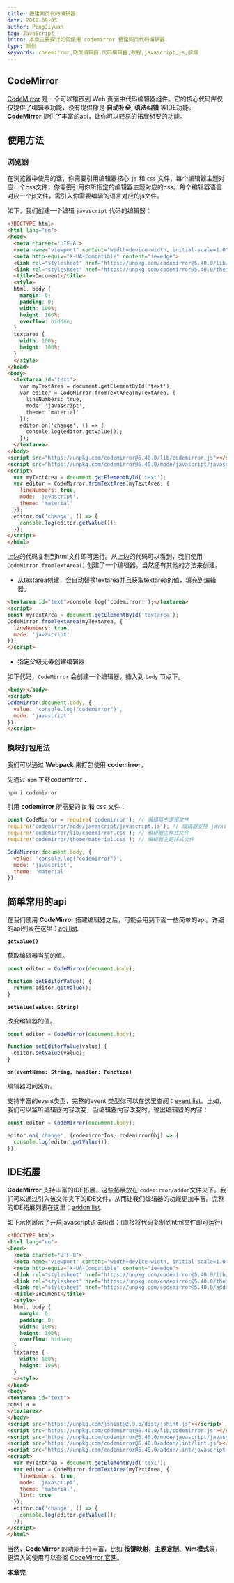 ```yaml
---
title: 搭建网页代码编辑器
date: 2018-09-05
author: PengJiyuan
tag: JavaScript
intro: 本章主要探讨如何使用 codemirror 搭建网页代码编辑器.
type: 原创
keywords: codemirror,网页编辑器,代码编辑器,教程,javascript,js,前端
---
```


## CodeMirror

[CodeMirror](https://github.com/codemirror/codemirror) 是一个可以镶嵌到 Web 页面中代码编辑器组件。它的核心代码库仅仅提供了编辑器功能，没有提供像是 **自动补全**, **语法纠错** 等IDE功能。
**CodeMirror** 提供了丰富的api，让你可以轻易的拓展想要的功能。

## 使用方法

### 浏览器

在浏览器中使用的话，你需要引用编辑器核心 `js` 和 `css` 文件，每个编辑器主题对应一个css文件，你需要引用你所指定的编辑器主题对应的css。每个编辑器语言对应一个js文件，需引入你需要编辑的语言对应的js文件。

如下，我们创建一个编辑 `javascript` 代码的编辑器：

```html
<!DOCTYPE html>
<html lang="en">
<head>
  <meta charset="UTF-8">
  <meta name="viewport" content="width=device-width, initial-scale=1.0">
  <meta http-equiv="X-UA-Compatible" content="ie=edge">
  <link rel="stylesheet" href="https://unpkg.com/codemirror@5.40.0/lib/codemirror.css">
  <link rel="stylesheet" href="https://unpkg.com/codemirror@5.40.0/theme/material.css">
  <title>Document</title>
  <style>
  html, body {
    margin: 0;
    padding: 0;
    width: 100%;
    height: 100%;
    overflow: hidden;
  }
  textarea {
    width: 100%;
    height: 100%;
  }
  </style>
</head>
<body>
  <textarea id="text">
    var myTextArea = document.getElementById('text');
    var editor = CodeMirror.fromTextArea(myTextArea, {
      lineNumbers: true,
      mode: 'javascript',
      theme: 'material'
    });
    editor.on('change', () => {
      console.log(editor.getValue());
    });
  </textarea>
</body>
<script src="https://unpkg.com/codemirror@5.40.0/lib/codemirror.js"></script>
<script src="https://unpkg.com/codemirror@5.40.0/mode/javascript/javascript.js"></script>
<script>
  var myTextArea = document.getElementById('text');
  var editor = CodeMirror.fromTextArea(myTextArea, {
    lineNumbers: true,
    mode: 'javascript',
    theme: 'material'
  });
  editor.on('change', () => {
    console.log(editor.getValue());
  });
</script>
</html>
```

上边的代码复制到html文件即可运行。从上边的代码可以看到，我们使用 `CodeMirror.fromTextArea()` 创建了一个编辑器，当然还有其他的方法来创建。

* 从textarea创建，会自动替换textarea并且获取textarea的值，填充到编辑器。

```html
<textarea id="text">console.log('codemirror!');</textarea>
<script>
const myTextArea = document.getElementById('textarea');
CodeMirror.fromTextArea(myTextArea, {
  lineNumbers: true,
  mode: 'javascript'
});
</script>
```

* 指定父级元素创建编辑器

如下代码，`CodeMirror` 会创建一个编辑器，插入到 `body` 节点下。

```html
<body></body>
<script>
CodeMirror(document.body, {
  value: 'console.log("codemirror")',
  mode: 'javascript'
});
</script>
```

### 模块打包用法

我们可以通过 **Webpack** 来打包使用 **codemirror**。

先通过 `npm` 下载codemirror：

```bash
npm i codemirror
```

引用 **codemirror** 所需要的 js 和 css 文件：

```javascript
const CodeMirror = require('codemirror'); // 编辑器主逻辑文件
require('codemirror/mode/javascript/javascript.js'); // 编辑器支持 javascript
require('codemirror/lib/codemirror.css'); // 编辑器主样式文件
require('codemirror/theme/material.css'); // 编辑器主题样式文件

CodeMirror(document.body, {
  value: 'console.log("codemirror")',
  mode: 'javascript',
  theme: 'material'
});
```

## 简单常用的api

在我们使用 **CodeMirror** 搭建编辑器之后，可能会用到下面一些简单的api。详细的api列表在这里：[api list](https://codemirror.net/doc/manual.html#api).

**`getValue()`**

获取编辑器当前的值。

```javascript
const editor = CodeMirror(document.body);

function getEditorValue() {
  return editor.getValue();
}
```

**`setValue(value: String)`**

改变编辑器的值。

```javascript
const editor = CodeMirror(document.body);

function setEditorValue(value) {
  editor.setValue(value);
}
```

**`on(eventName: String, handler: Function)`**

编辑器时间监听。

支持丰富的event类型，完整的event 类型你可以在这里查阅：[event list](https://codemirror.net/doc/manual.html#events)。比如，我们可以监听编辑器内容改变，当编辑器内容改变时，输出编辑器的内容：

```javascript
const editor = CodeMirror(document.body);

editor.on('change', (codemirrorIns, codemirrorObj) => {
  console.log(editor.getValue());
});
```

## IDE拓展

**CodeMirror** 支持丰富的IDE拓展，这些拓展放在 `codemirror/addon`文件夹下。我们可以通过引入该文件夹下的IDE文件，从而让我们编辑器的功能更加丰富。完整的IDE拓展列表在这里：[addon list](https://codemirror.net/doc/manual.html#addons).

如下示例展示了开启javascript语法纠错：(直接将代码复制到html文件即可运行)

```html
<!DOCTYPE html>
<html lang="en">
<head>
  <meta charset="UTF-8">
  <meta name="viewport" content="width=device-width, initial-scale=1.0">
  <meta http-equiv="X-UA-Compatible" content="ie=edge">
  <link rel="stylesheet" href="https://unpkg.com/codemirror@5.40.0/lib/codemirror.css" />
  <link rel="stylesheet" href="https://unpkg.com/codemirror@5.40.0/theme/material.css" />
  <link rel="stylesheet" href="https://unpkg.com/codemirror@5.40.0/addon/lint/lint.css" />
  <title>Document</title>
  <style>
  html, body {
    margin: 0;
    padding: 0;
    width: 100%;
    height: 100%;
    overflow: hidden;
  }
  textarea {
    width: 100%;
    height: 100%;
  }
  </style>
</head>
<body>
<textarea id="text">
const a = 
</textarea>
</body>
<script src="https://unpkg.com/jshint@2.9.6/dist/jshint.js"></script>
<script src="https://unpkg.com/codemirror@5.40.0/lib/codemirror.js"></script>
<script src="https://unpkg.com/codemirror@5.40.0/mode/javascript/javascript.js"></script>
<script src="https://unpkg.com/codemirror@5.40.0/addon/lint/lint.js"></script>
<script src="https://unpkg.com/codemirror@5.40.0/addon/lint/javascript-lint.js"></script>
<script>
  var myTextArea = document.getElementById('text');
  var editor = CodeMirror.fromTextArea(myTextArea, {
    lineNumbers: true,
    mode: 'javascript',
    theme: 'material',
    lint: true
  });
  editor.on('change', () => {
    console.log(editor.getValue());
  });
</script>
</html>
```

当然，**CodeMirror** 的功能十分丰富，比如 **按键映射**、**主题定制**、**Vim模式**等，更深入的使用可以查阅 [CodeMirror 官网](https://codemirror.net/)。

**本章完**
